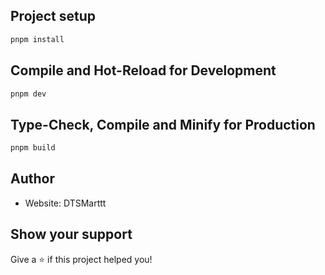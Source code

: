 
## Project setup

```sh
pnpm install

```

## Compile and Hot-Reload for Development

```sh
pnpm dev
```

## Type-Check, Compile and Minify for Production

```sh
pnpm build
```

## Author

- Website: DTSMarttt

## Show your support

Give a ⭐️ if this project helped you!
